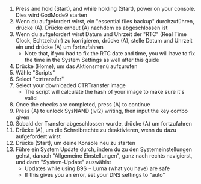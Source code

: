 1. Press and hold (Start), and while holding (Start), power on your console. Dies wird GodMode9 starten
2. Wenn du aufgefordert wirst, ein "essential files backup" durchzuführen, drücke (A). Drücke erneut (A) nachdem es abgeschlossen ist
3. Wenn du aufgefordert wirst Datum und Uhrzeit der "RTC" (Real Time Clock, Echtzeituhr) zu korrigieren, drücke (A), stelle Datum und Uhrzeit ein und drücke (A) um fortzufahren
   - Note that, if you had to fix the RTC date and time, you will have to fix the time in the System Settings as well after this guide
4. Drücke (Home), um das Aktionsmenü aufzurufen
5. Wähle "Scripts"
6. Select "ctrtransfer"
7. Select your downloaded CTRTransfer image
   - The script will calculate the hash of your image to make sure it's valid
8. Once the checks are completed, press (A) to continue
9. Press (A) to unlock SysNAND (lvl2) writing, then input the key combo given
10. Sobald der Transfer abgeschlossen wurde, drücke (A) um fortzufahren
11. Drücke (A), um die Schreibrechte zu deaktivieren, wenn du dazu aufgefordert wirst
12. Drücke (Start), um deine Konsole neu zu starten
13. Führe ein System Update durch, indem du zu den Systemeinstellungen gehst, danach "Allgemeine Einstellungen", ganz nach rechts navigierst, und dann "System-Update" auswählst
    - Updates while using B9S + Luma (what you have) are safe
    - If this gives you an error, set your DNS settings to "auto"
